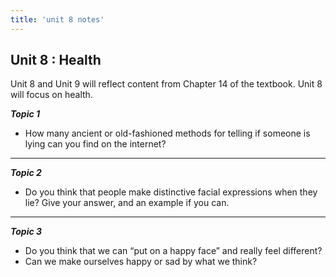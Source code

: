 ```yaml
---
title: 'unit 8 notes'
---
```



## Unit 8 : Health

Unit 8 and Unit 9 will reflect content from Chapter 14 of the textbook. Unit 8 will focus on health.

***Topic 1***

 - How many ancient or old-fashioned methods for telling if someone is lying can you find on the internet?

---

***Topic 2***

 - Do you think that people make distinctive facial expressions when they lie? Give your answer, and an example if you can.

---

***Topic 3***

 - Do you think that we can “put on a happy face” and really feel different?
 - Can we make ourselves happy or sad by what we think?
